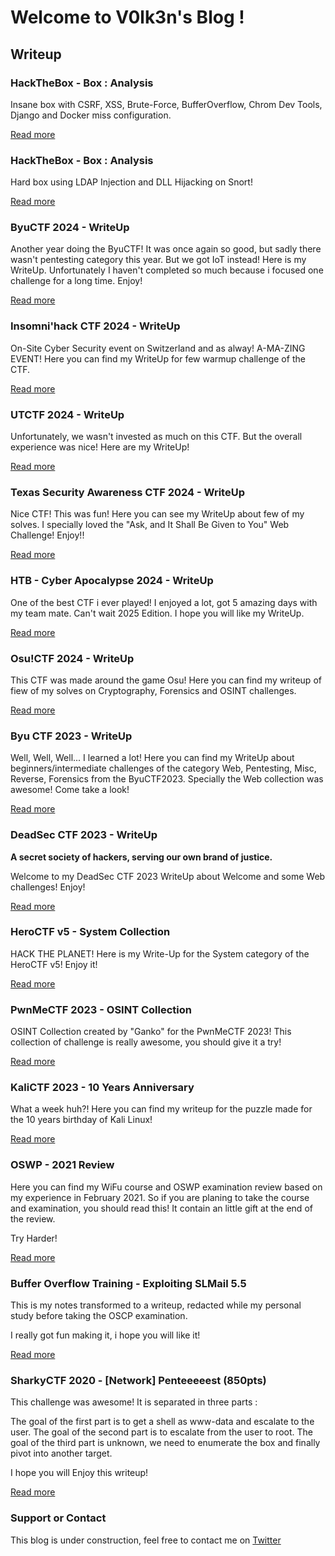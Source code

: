 # Welcome to V0lk3n's Blog !

## Writeup

### HackTheBox - Box : Analysis

Insane box with CSRF, XSS, Brute-Force, BufferOverflow, Chrom Dev Tools, Django and Docker miss configuration.

[Read more](https://v0lk3n.github.io/writeup/HackTheBox/Box/Analysis/HTB-MagicGardens_WriteUp)

### HackTheBox - Box : Analysis

Hard box using LDAP Injection and DLL Hijacking on Snort!

[Read more](https://v0lk3n.github.io/writeup/HackTheBox/Box/Analysis/HTB-Analysis_WriteUp)

### ByuCTF 2024 - WriteUp

Another year doing the ByuCTF! It was once again so good, but sadly there wasn't pentesting category this year. But we got IoT instead! Here is my WriteUp. Unfortunately I haven't completed so much because i focused one challenge for a long time. Enjoy!

[Read more](https://v0lk3n.github.io/writeup/ByuCTF-2024/ByuCTF2024-WriteUp)

### Insomni'hack CTF 2024 - WriteUp

On-Site Cyber Security event on Switzerland and as alway! A-MA-ZING EVENT! Here you can find my WriteUp for few warmup challenge of the CTF.

[Read more](https://v0lk3n.github.io/writeup/Insomihack24/InsomnihackCTF2024-WriteUp)

### UTCTF 2024 - WriteUp

Unfortunately, we wasn't invested as much on this CTF. But the overall experience was nice! Here are my WriteUp!

[Read more](https://v0lk3n.github.io/writeup/UTCTF2024/UTCTF2024-WriteUp)

### Texas Security Awareness CTF 2024 - WriteUp

Nice CTF! This was fun! Here you can see my WriteUp about few of my solves. I specially loved the "Ask, and It Shall Be Given to You" Web Challenge! Enjoy!!

[Read more](https://v0lk3n.github.io/writeup/texsaw2024/texsaw2024-WriteUp)

### HTB - Cyber Apocalypse 2024 - WriteUp

One of the best CTF i ever played! I enjoyed a lot, got 5 amazing days with my team mate. Can't wait 2025 Edition. I hope you will like my WriteUp.

[Read more](https://v0lk3n.github.io/writeup/HTB-CyberApocalypse2024/HTB-CyberApocalypse2024-WriteUp)

### Osu!CTF 2024 - WriteUp

This CTF was made around the game Osu! Here you can find my writeup of fiew of my solves on Cryptography, Forensics and OSINT challenges.

[Read more](https://v0lk3n.github.io/writeup/Osu!CTF2024/Osu!CTF2024-WriteUp)

### Byu CTF 2023 - WriteUp

Well, Well, Well... I learned a lot! Here you can find my WriteUp about beginners/intermediate challenges of the category Web, Pentesting, Misc, Reverse, Forensics from the ByuCTF2023. Specially the Web collection was awesome! Come take a look!

[Read more](https://v0lk3n.github.io/writeup/ByuCTF-2023/ByuCTF2023-WriteUp)

### DeadSec CTF 2023 - WriteUp

**A secret society of hackers, serving our own brand of justice.**

Welcome to my DeadSec CTF 2023 WriteUp about Welcome and some Web challenges! Enjoy!

[Read more](https://v0lk3n.github.io/writeup/DeadSecCTF-2023/DeadSecCTF2023-WriteUp)

### HeroCTF v5 - System Collection

HACK THE PLANET! Here is my Write-Up for the System category of the HeroCTF v5! Enjoy it!

[Read more](https://v0lk3n.github.io/writeup/HeroCTFv5/HeroCTFv5-SystemCollection)

### PwnMeCTF 2023 - OSINT Collection

OSINT Collection created by "Ganko" for the PwnMeCTF 2023! This collection of challenge is really awesome, you should give it a try!

[Read more](https://v0lk3n.github.io/writeup/PwnMeCTF-2023/PwnMeCTF2023-OSINT_Collection)

### KaliCTF 2023 - 10 Years Anniversary

What a week huh?! Here you can find my writeup for the puzzle made for the 10 years birthday of Kali Linux!

[Read more](https://v0lk3n.github.io/writeup/Kali10YearsCTF2023/Kali10YearCTF)

### OSWP - 2021 Review

Here you can find my WiFu course and OSWP examination review based on my experience in February 2021. So if you are planing to take the course and examination, you should read this! It contain an little gift at the end of the review.

Try Harder!

[Read more](https://v0lk3n.github.io/writeup/OSWP/OSWP-2021_Review)

### Buffer Overflow Training - Exploiting SLMail 5.5

This is my notes transformed to a writeup, redacted while my personal study before taking the OSCP examination.

I really got fun making it, i hope you will like it!

[Read more](https://V0lk3n.github.io/writeup/training/Buffer_Overflow-Exploiting_SLMail_5_5)

### SharkyCTF 2020 - [Network] Penteeeeest (850pts)

This challenge was awesome! It is separated in three parts :

The goal of the first part is to get a shell as www-data and escalate to the user.
The goal of the second part is to escalate from the user to root.
The goal of the third part is unknown, we need to enumerate the box and finally pivot into another target.

I hope you will Enjoy this writeup!

[Read more](https://V0lk3n.github.io/writeup/SharkyCTF2020/Network-Pentest)


### Support or Contact

This blog is under construction, feel free to contact me on [Twitter](https://twitter.com/V0lk3n)
